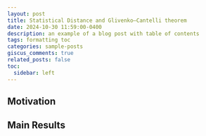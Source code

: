 ```yaml
---
layout: post
title: Statistical Distance and Glivenko–Cantelli theorem
date: 2024-10-30 11:59:00-0400
description: an example of a blog post with table of contents
tags: formatting toc
categories: sample-posts
giscus_comments: true
related_posts: false
toc:
  sidebar: left
---
```




## Motivation

## Main Results

